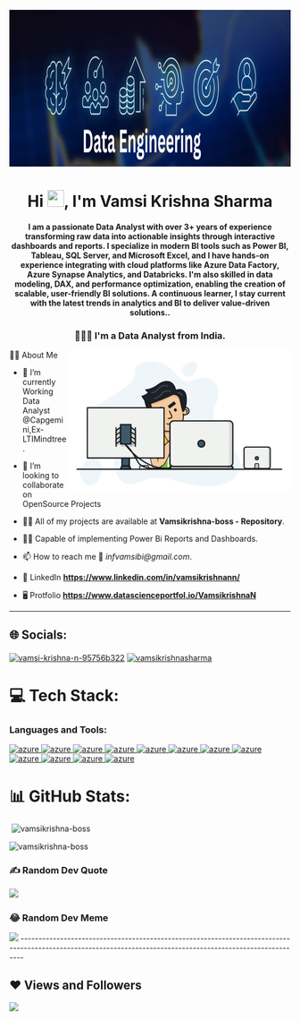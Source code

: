
<a href="#"><img width="100%" height="280" src="https://github.com/vamsikrishna-boss/vamsikrishna-boss/blob/main/Data%20Engineering.png" height="175px"/></a>


<h1 align="center">Hi <img src="https://raw.githubusercontent.com/MartinHeinz/MartinHeinz/master/wave.gif" width="30px" height="30px">, I'm Vamsi Krishna Sharma </h1>
<h4 align="center">I am a passionate Data Analyst with over 3+ years of experience transforming raw data into actionable insights through interactive dashboards and reports. I specialize in modern BI tools such as Power BI, Tableau, SQL Server, and Microsoft Excel, and I have hands-on experience integrating with cloud platforms like Azure Data Factory, Azure Synapse Analytics, and Databricks. I'm also skilled in data modeling, DAX, and performance optimization, enabling the creation of scalable, user-friendly BI solutions. A continuous learner, I stay current with the latest trends in analytics and BI to deliver value-driven solutions..</h4>

<h3 align="center">👨🏻‍💻 I'm a Data Analyst from India.</h3>
<img align="right" alt="Coading" width="400" src="https://github.com/vamsikrishna-boss/vamsikrishna-boss/blob/main/68747470733a2f2f6d69726f2e6d656469756d2e636f6d2f76322f726573697a653a6669743a3637392f312a7a566e574a7479474f585f6b5549446d3663634366512e676966.gif"


# 🙋‍♂️ About Me

- 🌱 I’m currently Working Data Analyst @Capgemini,Ex-LTIMindtree.

- 👯 I’m looking to collaborate on OpenSource Projects

- 👨‍💻 All of my projects are available at **Vamsikrishna-boss - Repository**.

- 👨‍💻 Capable of implementing Power Bi Reports and Dashboards.
 
- 📫 How to reach me 📧 _infvamsibi@gmail.com_.

- 💬 LinkedIn **https://www.linkedin.com/in/vamsikrishnann/**

- 🖥️ Protfolio **https://www.datascienceportfol.io/VamsikrishnaN**

---------------------------------------------------------------------------------------------------------------------------------------------------

## 🌐 Socials:
<a href="https://www.linkedin.com/in/vamsi-krishna-n-95756b322" target="blank"><img align="center" src="https://raw.githubusercontent.com/rahuldkjain/github-profile-readme-generator/master/src/images/icons/Social/linked-in-alt.svg" alt="vamsi-krishna-n-95756b322" height="30" width="40" /></a>
<a href="https://www.instagram.com/vamsikrishnasharma" target="blank"><img align="center" src="https://raw.githubusercontent.com/rahuldkjain/github-profile-readme-generator/master/src/images/icons/Social/instagram.svg" alt="vamsikrishnasharma" height="30" width="40" /></a>

# 💻 Tech Stack:
<h3 align="left">Languages and Tools:</h3>

</a> <a href="https://app.powerbi.com/en-in/" target="_blank" rel="noreferrer"> <img src="https://img.icons8.com/?size=100&id=Ny0t2MYrJ70p&format=png&color=000000" alt="azure" width="40" height="40"/> </a>       <a href="https://SQL.com/en-in/" target="_blank" rel="noreferrer"> <img src="https://img.icons8.com/?size=100&id=J6KcaRLsTgpZ&format=png&color=000000" alt="azure" width="40" height="40"/> </a>   <a href="https://Tableau.com/en-in/" target="_blank" rel="noreferrer"> <img src="https://img.icons8.com/?size=100&id=9Kvi1p1F0tUo&format=png&color=000000" alt="azure" width="40" height="40"/> </a> <a href="https://excel.com/en-in/" target="_blank" rel="noreferrer"> <img src="https://img.icons8.com/?size=100&id=117561&format=png&color=000000" alt="azure" width="40" height="40"/> </a> <a href="https://azure.microsoft.com/en-in/" target="_blank" rel="noreferrer"> <img src="https://img.icons8.com/?size=100&id=81727&format=png&color=000000" alt="azure" width="40" height="40"/> </a> <a href="https://azureDevOps.com/en-in/" target="_blank" rel="noreferrer"> <img src="https://img.icons8.com/?size=100&id=lWL5zqQfa1pO&format=png&color=000000" alt="azure" width="40" height="40"/> </a> <a href="https://Python.com/en-in/" target="_blank" rel="noreferrer"> <img src="https://img.icons8.com/?size=100&id=l75OEUJkPAk4&format=png&color=000000" alt="azure" width="40" height="40"/> </a> <a href="https://Pandas.com/en-in/" target="_blank" rel="noreferrer"> <img src="https://img.icons8.com/?size=100&id=xSkewUSqtErH&format=png&color=000000" alt="azure" width="40" height="40"/> </a> <a href="https://Numpay.com/en-in/" target="_blank" rel="noreferrer"> <img src="https://img.icons8.com/?size=100&id=60306&format=png&color=000000" alt="azure" width="40" height="40"/> </a> <a href="https://Datawarehouse.com/en-in/" target="_blank" rel="noreferrer"> <img src="https://img.icons8.com/?size=100&id=j6SKdyh3NbLf&format=png&color=000000" alt="azure" width="40" height="40"/> </a> <a href="https://Github.com/en-in/" target="_blank" rel="noreferrer"> <img src="https://img.icons8.com/?size=100&id=20906&format=png&color=000000" alt="azure" width="40" height="40"/> </a> <a href="https://visualstudiocode.com/en-in/" target="_blank" rel="noreferrer"> <img src="https://img.icons8.com/?size=100&id=ezj3zaVtImPg&format=png&color=000000" alt="azure" width="40" height="40"/> </a>


# 📊 GitHub Stats:
<p>&nbsp;<img align="center" src="https://github-readme-stats.vercel.app/api?username=vamsikrishna-boss&show_icons=true&locale=en" alt="vamsikrishna-boss" /></p>


<p><img align="center" src="https://github-readme-streak-stats.herokuapp.com/?user=vamsikrishna-boss&" alt="vamsikrishna-boss" /></p>

### ✍️ Random Dev Quote
![](https://quotes-github-readme.vercel.app/api?type=horizontal&theme=radical)

### 😂 Random Dev Meme
<img src='https://randommeme-five.vercel.app/' style="height: 400px;"/>
-------------------------------------------------------------------------------------------------------------------------------------------------------------

## ❤ Views and Followers

[![](https://visitcount.itsvg.in/api?id=VamsiKrishnaNandigam&label=Profile%20Views&pretty=false)](https://visitcount.itsvg.in)
